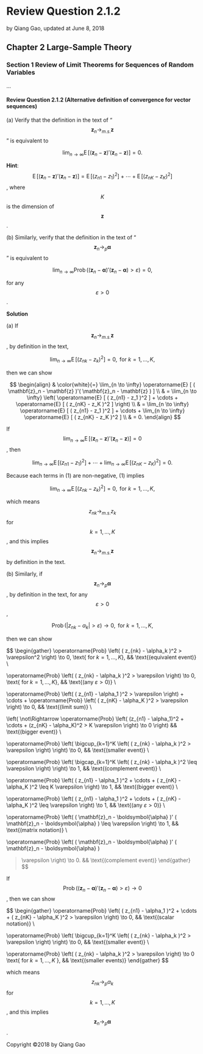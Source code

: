 # Review Question 2.1.2

by Qiang Gao, updated at June 8, 2018

## Chapter 2 Large-Sample Theory

### Section 1 Review of Limit Theorems for Sequences of Random Variables

...

#### Review Question 2.1.2 \(Alternative definition of convergence for vector sequences\)

\(a\) Verify that the definition in the text of “$$\mathbf{z}_n \to_{m.s.} \mathbf{z}$$” is equivalent to

$$
\lim_{n \to \infty} \operatorname{E}
[ ( \mathbf{z}_n - \mathbf{z} )'( \mathbf{z}_n - \mathbf{z} ) ]
= 0.
$$

**Hint**: $$\operatorname{E} [ ( \mathbf{z}_n - \mathbf{z} )'( \mathbf{z}_n - \mathbf{z} ) ] = \operatorname{E} [ ( z_{n1} - z_1 )^2 ] + \cdots + \operatorname{E} [ ( z_{nK} - z_K )^2 ]$$, where $$K$$ is the dimension of $$\mathbf{z}$$.

\(b\) Similarly, verify that the definition in the text of “$$\mathbf{z}_n \to_p \boldsymbol{\alpha}$$” is equivalent to

$$
\lim_{n \to \infty} \operatorname{Prob}
\left(
( \mathbf{z}_n - \boldsymbol{\alpha} )'
( \mathbf{z}_n - \boldsymbol{\alpha} ) >
\varepsilon
\right) = 0,
$$

for any $$\varepsilon > 0$$.

**Solution**

\(a\) If $$\mathbf{z}_n \to_{m.s.} \mathbf{z}$$, by definition in the text,

$$
\lim_{n \to \infty} \operatorname{E}
[ ( z_{nk} - z_k )^2 ] = 0,
\text{ for $k = 1, \ldots, K$},
$$

then we can show

$$
\begin{align}
& \color{white}{=} \lim_{n \to \infty} \operatorname{E}
[ ( \mathbf{z}_n - \mathbf{z} )'( \mathbf{z}_n - \mathbf{z} ) ] \\
& = \lim_{n \to \infty}
\left(
\operatorname{E} [ ( z_{n1} - z_1 )^2 ] + \cdots + 
\operatorname{E} [ ( z_{nK} - z_K )^2 ]
\right) \\
& = \lim_{n \to \infty} \operatorname{E} [ ( z_{n1} - z_1 )^2 ] + \cdots + 
\lim_{n \to \infty} \operatorname{E} [ ( z_{nK} - z_K )^2 ] \\
& = 0.
\end{align}
$$

If $$\lim_{n \to \infty} \operatorname{E} [ ( \mathbf{z}_n - \mathbf{z} )'( \mathbf{z}_n - \mathbf{z} ) ] = 0$$, then

$$
\lim_{n \to \infty} \operatorname{E} [ ( z_{n1} - z_1 )^2 ] + \cdots + 
\lim_{n \to \infty} \operatorname{E} [ ( z_{nK} - z_K )^2 ] = 0.
\tag{1}
$$

Because each terms in \(1\) are non-negative, \(1\) implies

$$
\lim_{n \to \infty} \operatorname{E}
[ ( z_{nk} - z_k )^2 ] = 0,
\text{ for $k = 1, \ldots, K$},
$$

which means $$z_{nk} \to_{m.s.} z_k$$ for $$k = 1, \ldots, K$$, and this implies $$\mathbf{z}_n \to_{m.s.} \mathbf{z}$$ by definition in the text.

\(b\) Similarly, if $$\mathbf{z}_n \to_p \boldsymbol{\alpha}$$, by definition in the text, for any $$\varepsilon > 0$$,

$$
\operatorname{Prob}
\left(
| z_{nk} - \alpha_k | > \varepsilon
\right) \to 0,
\text{ for $k = 1, \ldots, K$},
$$

then we can show

$$
\begin{gather}
\operatorname{Prob}
\left(
( z_{nk} - \alpha_k )^2 > \varepsilon^2
\right) \to 0,
\text{ for $k = 1, \ldots, K$}, 
&& \text{(equivalent event)} \\

\operatorname{Prob}
\left(
( z_{nk} - \alpha_k )^2 > \varepsilon
\right) \to 0,
\text{ for $k = 1, \ldots, K$},
&& \text{(any $\varepsilon > 0$)} \\

\operatorname{Prob}
\left(
( z_{n1} - \alpha_1 )^2 > \varepsilon
\right) + \cdots +
\operatorname{Prob}
\left(
( z_{nK} - \alpha_K )^2 > \varepsilon
\right) \to 0, 
&& \text{(limit sum)} \\

\left(
\not\Rightarrow
\operatorname{Prob}
\left(
(z_{n1} - \alpha_1)^2 + \cdots + (z_{nK} - \alpha_K)^2 > K \varepsilon
\right) \to 0
\right)
&& \text{(bigger event)} \\

\operatorname{Prob}
\left(
\bigcup_{k=1}^K
\left(
( z_{nk} - \alpha_k )^2 > \varepsilon
\right)
\right) \to 0, 
&& \text{(smaller event)} \\

\operatorname{Prob}
\left(
\bigcap_{k=1}^K
\left(
( z_{nk} - \alpha_k )^2 \leq \varepsilon
\right)
\right) \to 1, 
&& \text{(complement event)} \\

\operatorname{Prob}
\left(
( z_{n1} - \alpha_1 )^2 + \cdots +
( z_{nK} - \alpha_K )^2 \leq K \varepsilon
\right) \to 1, 
&& \text{(bigger event)} \\

\operatorname{Prob}
\left(
( z_{n1} - \alpha_1 )^2 + \cdots +
( z_{nK} - \alpha_K )^2 \leq \varepsilon
\right) \to 1,
&& \text{(any $\varepsilon > 0$)} \\

\operatorname{Prob}
\left(
( \mathbf{z}_n - \boldsymbol{\alpha} )'
( \mathbf{z}_n - \boldsymbol{\alpha} )
\leq \varepsilon
\right) \to 1, 
&& \text{(matrix notation)} \\

\operatorname{Prob}
\left(
( \mathbf{z}_n - \boldsymbol{\alpha} )'
( \mathbf{z}_n - \boldsymbol{\alpha} )
> \varepsilon
\right) \to 0.
&& \text{(complement event)}
\end{gather}
$$

If $$\operatorname{Prob} \left( ( \mathbf{z}_n - \boldsymbol{\alpha} )' ( \mathbf{z}_n - \boldsymbol{\alpha} ) > \varepsilon \right) \to 0$$, then we can show

$$
\begin{gather}
\operatorname{Prob}
\left(
( z_{n1} - \alpha_1 )^2 + \cdots +
( z_{nK} - \alpha_K )^2 > \varepsilon
\right) \to 0, 
&& \text{(scalar notation)} \\

\operatorname{Prob}
\left(
\bigcup_{k=1}^K
\left(
( z_{nk} - \alpha_k )^2 > \varepsilon
\right)
\right) \to 0, 
&& \text{(smaller event)} \\

\operatorname{Prob}
\left(
( z_{nk} - \alpha_k )^2 > \varepsilon
\right) \to 0
\text{ for $k = 1, \ldots, K$ },
&& \text{(smaller events)}
\end{gather}
$$

which means $$z_{nk} \to_p \alpha_k$$ for $$k = 1, \ldots, K$$, and this implies $$\mathbf{z}_n \to_p \boldsymbol{\alpha}$$.

Copyright ©2018 by Qiang Gao

